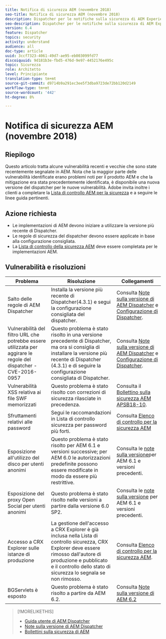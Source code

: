 ```yaml
---
title: Notifica di sicurezza AEM (novembre 2018)
seo-title: Notifica di sicurezza AEM (novembre 2018)
description: Dispatcher per le notifiche sulla sicurezza di AEM Experience Manager
seo-description: Dispatcher per le notifiche sulla sicurezza di AEM Experience Manager
version: 6.4
feature: Dispatcher
topics: security
activity: understand
audience: all
doc-type: article
uuid: 3ccf7323-4061-49d7-ae95-eb003099fd77
discoiquuid: 9d181b3e-fbd5-476d-9e97-4452176e495c
topic: Sicurezza
role: Architetto
level: Principiante
translation-type: tm+mt
source-git-commit: d9714b9a291ec3ee5f3dba9723de72bb120d2149
workflow-type: tm+mt
source-wordcount: '442'
ht-degree: 8%

---
```



# Notifica di sicurezza AEM (novembre 2018)

## Riepilogo

Questo articolo tratta alcune vulnerabilità recenti e vecchie che sono state recentemente segnalate in AEM. Nota che la maggior parte delle vulnerabilità identificate erano problemi noti per il prodotto AEM e che la mitigazione era stata precedentemente identificata, è disponibile una nuova versione del dispatcher per le nuove vulnerabilità. Adobe invita inoltre i clienti a completare la [Lista di controllo AEM per la sicurezza](https://helpx.adobe.com/experience-manager/6-5/sites/administering/using/security-checklist.html) e a seguire le linee guida pertinenti.

## Azione richiesta

* Le implementazioni di AEM devono iniziare a utilizzare la versione più recente di Dispatcher.
* Le regole di sicurezza del dispatcher devono essere applicate in base alla configurazione consigliata.
* La [Lista di controllo della sicurezza AEM](https://helpx.adobe.com/experience-manager/6-5/sites/administering/using/security-checklist.html) deve essere completata per le implementazioni AEM.

## Vulnerabilità e risoluzioni

| Problema | Risoluzione | Collegamenti |
|-------|------------|-------|
| Salto delle regole di AEM Dispatcher | Installa la versione più recente di Dispatcher(4.3.1) e segui la configurazione consigliata del dispatcher. | Consulta [Note sulla versione di AEM Dispatcher](https://helpx.adobe.com/experience-manager/dispatcher/release-notes.html) e [Configurazione di Dispatcher](https://helpx.adobe.com/it/experience-manager/dispatcher/using/dispatcher-configuration.html). |
| Vulnerabilità del filtro URL che potrebbe essere utilizzata per aggirare le regole del dispatcher - CVE-2016-0957 | Questo problema è stato risolto in una versione precedente di Dispatcher, ma ora si consiglia di installare la versione più recente di Dispatcher (4.3.1) e di seguire la configurazione consigliata di Dispatcher. | Consulta [Note sulla versione di AEM Dispatcher](https://helpx.adobe.com/experience-manager/dispatcher/release-notes.html) e [Configurazione di Dispatcher](https://helpx.adobe.com/experience-manager/dispatcher/using/dispatcher-configuration.html). |
| Vulnerabilità XSS relativa ai file SWF memorizzati | Questo problema è stato risolto con correzioni di sicurezza rilasciate in precedenza. | Consulta il [Bollettino sulla sicurezza AEM APSB18-10](https://helpx.adobe.com/security/products/experience-manager/apsb18-10.html). |
| Sfruttamenti relativi alle password | Segui le raccomandazioni in Lista di controllo sicurezza per password più forti. | Consulta [Elenco di controllo per la sicurezza AEM](https://helpx.adobe.com/experience-manager/6-5/sites/administering/using/security-checklist.html) |
| Esposizione all&#39;utilizzo del disco per utenti anonimi | Questo problema è stato risolto per AEM 6.1 e versioni successive; per AEM 6.0 le autorizzazioni predefinite possono essere modificate in modo da essere più restrittive. | Consulta le [note sulla versione](https://experienceleague.adobe.com/docs/experience-manager-release-information/aem-release-updates/previous-updates/aem-previous-versions.html?lang=it#previous-updates)per AEM 6.1 e versioni precedenti. |
| Esposizione del proxy Open Social per utenti anonimi | Questo problema è stato risolto nelle versioni a partire dalla versione 6.0 SP2. | Consulta le [note sulla versione](https://helpx.adobe.com/experience-manager/aem-previous-versions.html) per AEM 6.1 e versioni precedenti. |
| Accesso a CRX Explorer sulle istanze di produzione | La gestione dell&#39;accesso a CRX Explorer è già inclusa nella Lista di controllo sicurezza, CRX Explorer deve essere rimosso dall&#39;autore di produzione e pubblicato e il controllo dello stato di sicurezza lo segnala se non rimosso. | Consulta [Elenco di controllo per la sicurezza AEM](https://helpx.adobe.com/experience-manager/6-4/sites/administering/using/security-checklist.html). |
| BGServlets è esposto | Questo problema è stato risolto a partire da AEM 6.2. | Consulta [Note sulla versione di AEM 6.2](https://helpx.adobe.com/it/experience-manager/6-2/release-notes.html) |

>[!MORELIKETHIS]
>
>* [Guida utente di AEM Dispatcher](https://helpx.adobe.com/experience-manager/dispatcher/user-guide.html)
>* [Note sulla versione di AEM Dispatcher](https://helpx.adobe.com/experience-manager/dispatcher/release-notes.html)
>* [Bollettini sulla sicurezza di AEM](https://helpx.adobe.com/security.html#experience-manager)

